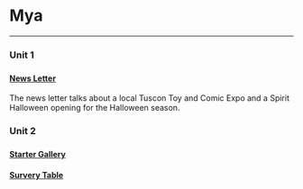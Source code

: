 <h1>Mya</h1>
  <hr/>

  <h3>Unit 1<h3>
    <h4><a href="code_projects/news_letter_website.html" target="_self">News Letter</a></h4>
      <p>The news letter talks about a local Tuscon Toy and Comic Expo and a Spirit Halloween opening for the Halloween season.</p>

  <h3>Unit 2<h3>
    <h4><a href="code_projects/starter_gallery_website.html" target="_self">Starter Gallery</a></h4>
    <h4><a href="survey_tables.html" target="_self">Survery Table</a></h4>
